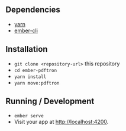 ## Dependencies

- [yarn](https://yarnpkg.com/)
- [ember-cli](https://cli.emberjs.com/release/)

## Installation

- `git clone <repository-url>` this repository
- `cd ember-pdftron`
- `yarn install`
- `yarn move:pdftron`

## Running / Development

- `ember serve`
- Visit your app at [http://localhost:4200](http://localhost:4200).
